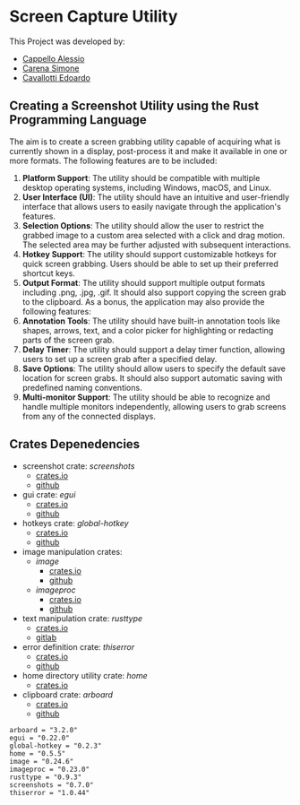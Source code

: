 # Screen Capture Utility

This Project was developed by:
- [Cappello Alessio](https://github.com/AlessioCappello2)
- [Carena Simone](https://github.com/SimoneCarena)
- [Cavallotti Edoardo](https://github.com/edocava)

## Creating a Screenshot Utility using the Rust Programming Language

The aim is to create a screen grabbing utility capable of acquiring what is currently shown in a display, post-process it and make it available in one or more formats.
The following features are to be included:

1. **Platform Support**: The utility should be compatible with multiple desktop operating systems, including Windows, macOS, and Linux.
2. **User Interface (UI)**: The utility should have an intuitive and user-friendly interface that allows users to easily navigate through the application's features.
3. **Selection Options**: The utility should allow the user to restrict the grabbed image to a custom area selected with a click and drag motion. The selected area may be further adjusted with subsequent interactions.
4. **Hotkey Support**: The utility should support customizable hotkeys for quick screen grabbing. Users should be able to set up their preferred shortcut keys.
5. **Output Format**: The utility should support multiple output formats including .png, .jpg, .gif. It should also support copying the screen grab to the clipboard.
As a bonus, the application may also provide the following features:
6. **Annotation Tools**: The utility should have built-in annotation tools like shapes, arrows, text, and a color picker for highlighting or redacting parts of the screen grab.
7. **Delay Timer**: The utility should support a delay timer function, allowing users to set up a screen grab after a specified delay.
8. **Save Options**: The utility should allow users to specify the default save location for screen grabs. It should also support automatic saving with predefined naming conventions.
9. **Multi-monitor Support**: The utility should be able to recognize and handle
multiple monitors independently, allowing users to grab screens from any of the connected displays.

## Crates Depenedencies

- screenshot crate: *screenshots*
    - [crates.io](https://crates.io/crates/screenshots)
    - [github](https://github.com/nashaofu/screenshots-rs)
- gui crate: *egui*
    - [crates.io](https://crates.io/crates/egui)
    - [github](https://github.com/emilk/egui)
- hotkeys crate: *global-hotkey*
    - [crates.io](https://crates.io/crates/global-hotkey)
    - [github](https://github.com/tauri-apps/global-hotkey)
- image manipulation crates:
    - *image*
        - [crates.io](https://crates.io/crates/image)
        - [github](https://github.com/image-rs/image)
    - *imageproc*
        - [crates.io](https://crates.io/crates/imageproc)
        - [github](https://github.com/image-rs/imageproc)
- text manipulation crate: *rusttype*
    - [crates.io](https://crates.io/crates/rusttype)
    - [gitlab](https://gitlab.redox-os.org/redox-os/rusttype)
- error definition crate: *thiserror*
    - [crates.io](https://crates.io/crates/thiserror)
    - [github](https://github.com/dtolnay/thiserror)
- home directory utility crate: *home*
    - [crates.io](https://crates.io/crates/home)
- clipboard crate: *arboard*
    - [crates.io](https://crates.io/crates/arboard)
    - [github](https://github.com/1Password/arboard)

```{toml}
arboard = "3.2.0"
egui = "0.22.0"
global-hotkey = "0.2.3"
home = "0.5.5"
image = "0.24.6"
imageproc = "0.23.0"
rusttype = "0.9.3"
screenshots = "0.7.0"
thiserror = "1.0.44"
```
